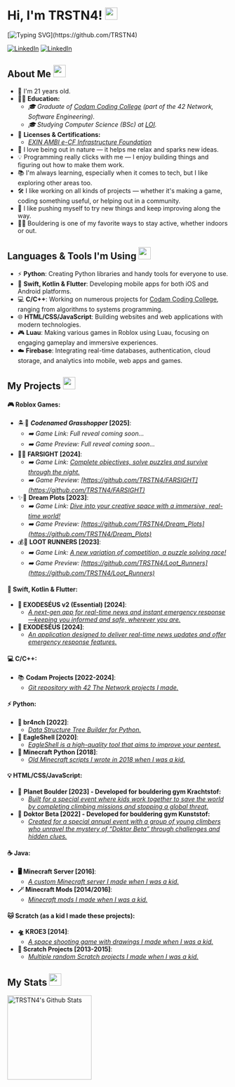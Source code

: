 
# Hi, I'm TRSTN4! <img src="https://media.giphy.com/media/hvRJCLFzcasrR4ia7z/giphy.gif" width="28"/>
[![Typing SVG](https://readme-typing-svg.herokuapp.com?font=Caveat&color=%93f56f31&size=25&height=40&lines=Nice+to+meet+you!;I'm+a+Software+Engineer.;Graduate+@+Codam+Coding+College;Student+@+LOI;)](https://github.com/TRSTN4)

[![LinkedIn](https://img.shields.io/badge/LinkedIn-0077B5?style=for-the-badge&logo=linkedin&logoColor=white)](https://www.linkedin.com/in/tristan-van-beek)
[![LinkedIn](https://img.shields.io/badge/%20Codam-000000?style=for-the-badge&logo=42&logoColor=white)](https://www.codam.nl)

## About Me <img src="https://c.tenor.com/uZFq07-ujK8AAAAi/man-shrugging-joypixels.gif" width="28"/>
* 📆 I'm 21 years old.
* 🧑‍🎓 **Education:**
  * _🎓 Graduate of [Codam Coding College](https://codam.nl/) (part of the 42 Network, Software Engineering)._
  * _🎓 Studying Computer Science (BSc) at [LOI](https://loi.nl/)._
* 🪪 **Licenses & Certifications:**
  * _[EXIN AMBI e-CF Infrastructure Foundation](https://media.licdn.com/dms/document/media/v2/D4E2DAQE-PzJR3r3QRw/profile-treasury-document-pdf-analyzed/B4EZeN_0fmHIAo-/0/1750434009799?e=1751500800&v=beta&t=Mf76CvQ_WJv7rrslgu6ipO6fBWCM6_CxQvxDow_DDcI)_
* 🍃 I love being out in nature — it helps me relax and sparks new ideas.
* 💡 Programming really clicks with me — I enjoy building things and figuring out how to make them work.
* 📚 I'm always learning, especially when it comes to tech, but I like exploring other areas too.
* 🛠️ I like working on all kinds of projects — whether it's making a game, coding something useful, or helping out in a community.
* 🌱 I like pushing myself to try new things and keep improving along the way.
* 🧗‍♂️ Bouldering is one of my favorite ways to stay active, whether indoors or out.
<p align="center">


## Languages & Tools I'm Using <img src="https://media.tenor.com/A-1z4jlGrXgAAAAi/onay2.gif" width="28"/>
- ⚡ **Python**: Creating Python libraries and handy tools for everyone to use.
- 📱 **Swift, Kotlin & Flutter**: Developing mobile apps for both iOS and Android platforms.
- 💻 **C/C++**: Working on numerous projects for [Codam Coding College](https://codam.nl), ranging from algorithms to systems programming.
- 🌐 **HTML/CSS/JavaScript**: Building websites and web applications with modern technologies.
- 🎮 **Luau**: Making various games in Roblox using Luau, focusing on engaging gameplay and immersive experiences.
- ☁️ **Firebase**: Integrating real-time databases, authentication, cloud storage, and analytics into mobile, web apps and games.
<p align="center">


## My Projects <img src="https://media.tenor.com/dmYlPVcctp8AAAAi/discord-emoji.gif" width="28"/>
#### 🎮 **Roblox Games:**
- 🏝️🧭 **_Codenamed Grasshopper_ [2025]**:
  * _➡️ Game Link: Full reveal coming soon..._
  * _➡️ Game Preview: Full reveal coming soon..._
- 🔦🌲 **FARSIGHT [2024]**:
  * _➡️ Game Link: [Complete objectives, solve puzzles and survive through the night.](https://www.roblox.com/games/15025258839/STORY-FARSIGHT)_
  * _➡️ Game Preview: [https://github.com/TRSTN4/FARSIGHT](https://github.com/TRSTN4/FARSIGHT)_
- ✨🏡 **Dream Plots [2023]**:
  * _➡️ Game Link: [Dive into your creative space with a immersive, real-time world!](https://www.roblox.com/games/13827214218/Dream-Plots)_
  * _➡️ Game Preview: [https://github.com/TRSTN4/Dream_Plots](https://github.com/TRSTN4/Dream_Plots)_
- 💰🏃 **LOOT RUNNERS [2023]**:
  * _➡️ Game Link: [A new variation of competition, a puzzle solving race!](https://www.roblox.com/games/12929417892/LOOT-RUNNERS)_
  * _➡️ Game Preview: [https://github.com/TRSTN4/Loot_Runners](https://github.com/TRSTN4/Loot_Runners)_
#### 📱 **Swift, Kotlin & Flutter:**
- **🚨 EXODESÉUS v2 (Essential) [2024]**:
  * _[A next-gen app for real-time news and instant emergency response—keeping you informed and safe, wherever you are.]()_
- **🚨 EXODESÉUS [2024]**:
  * _[An application designed to deliver real-time news updates and offer emergency response features.](https://github.com/TRSTN4/EXODESEUS)_
#### 💻 **C/C++:**
- 📚 **Codam Projects [2022-2024]**:
  * _[Git repository with 42 The Network projects I made.](https://github.com/TRSTN4/42CodamProjects)_
#### ⚡ **Python:**
- **🌳 br4nch [2022]**:
  * _[Data Structure Tree Builder for Python.](https://github.com/TRSTN4/br4nch)_
- **🦅 EagleShell [2020]**:
  * _[EagleShell is a high-quality tool that aims to improve your pentest.](https://github.com/TRSTN4/EagleShell)_
- **🐍 Minecraft Python [2018]**:
  * _[Old Minecraft scripts I wrote in 2018 when I was a kid.](https://github.com/TRSTN4/Minecraft_Python_2018)_
#### 💡 **HTML/CSS/JavaScript:**
- 🧗 **Planet Boulder [2023] - Developed for bouldering gym Krachtstof:**
  * _[Built for a special event where kids work together to save the world by completing climbing missions and stopping a global threat.](https://github.com/TRSTN4/Krachtstof)_
- 🧗 **Doktor Beta [2022] - Developed for bouldering gym Kunststof:**
  * _[Created for a special annual event with a group of young climbers who unravel the mystery of “Doktor Beta” through challenges and hidden clues.](https://github.com/TRSTN4/Kunststof)_
#### ☕ **Java:**
- **🖥️ Minecraft Server [2016]**:
  * _[A custom Minecraft server I made when I was a kid.](https://github.com/TRSTN4/YouthDigital_Server_Design_2016)_
- **🪄 Minecraft Mods [2014/2016]**:
  * _[Minecraft mods I made when I was a kid.](https://github.com/TRSTN4/YouthDigital_Mod_Design_2014-2016)_
#### 🐱 **Scratch (as a kid I made these projects):**
- **🛸 KROE3 [2014]**:
  * _[A space shooting game with drawings I made when I was a kid.](https://scratch.mit.edu/projects/38849438/)_
- **👾 Scratch Projects [2013-2015]**:
  * _[Multiple random Scratch projects I made when I was a kid.](https://github.com/TRSTN4/Scratch_Projects_2013-2015)_
<p align="center">


## My Stats <img src="https://c.tenor.com/ZULdaf8iCHgAAAAi/100-discord.gif" width="28"/>
  
<a href="https://github.com/TRSTN4/"><img alt="TRSTN4's Github Stats" src="https://denvercoder1-github-readme-stats.vercel.app/api/?username=TRSTN4&show_icons=true&count_private=true&theme=react&hide_border=true&bg_color=1F222E&title_color=f56f31&icon_color=f56f31" height="192px"/></a>
